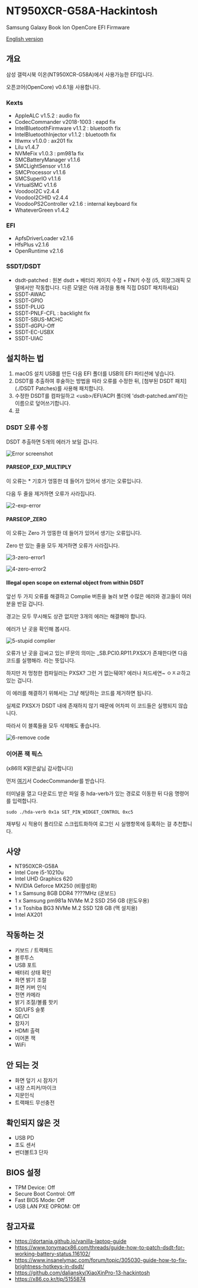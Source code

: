 # NT950XCR-G58A-Hackintosh
 Samsung Galaxy Book Ion OpenCore EFI Firmware

[English version](./README-en.md)

## 개요

삼성 갤럭시북 이온(NT950XCR-G58A)에서 사용가능한 EFI입니다.

오픈코어(OpenCore) v0.6.1을 사용합니다.

### Kexts

- AppleALC v1.5.2 : audio fix
- CodecCommander v2018-1003 : eapd fix
- IntelBluetoothFirmware v1.1.2 : bluetooth fix
- IntelBluetoothInjector v1.1.2 : bluetooth fix
- Itlwmx v1.0.0 : ax201 fix
- Lilu v1.4.7
- NVMeFix v1.0.3 : pm981a fix
- SMCBatteryManager v1.1.6
- SMCLightSensor v1.1.6
- SMCProcessor v1.1.6
- SMCSuperIO v1.1.6
- VirtualSMC v1.1.6
- VoodooI2C v2.4.4
- VoodooI2CHID v2.4.4
- VoodooPS2Controller v2.1.6 : internal keyboard fix
- WhateverGreen v1.4.2

### EFI

- ApfsDriverLoader v2.1.6
- HfsPlus v2.1.6
- OpenRuntime v2.1.6

### SSDT/DSDT

- dsdt-patched : 원본 dsdt + 배터리 게이지 수정 + FN키 수정 (i5, 외장그래픽 모델에서만 작동합니다. 다른 모델은 아래 과정을 통해 직접 DSDT 패치하세요)
- SSDT-AWAC
- SSDT-GPIO
- SSDT-PLUG
- SSDT-PNLF-CFL : backlight fix
- SSDT-SBUS-MCHC
- SSDT-dGPU-Off
- SSDT-EC-USBX
- SSDT-UIAC

## 설치하는 법

1. macOS 설치 USB를 만든 다음 EFI 폴더를 USB의 EFI 파티션에 넣습니다.
2. DSDT를 추출하여 후술하는 방법을 따라 오류를 수정한 뒤, [첨부된 DSDT 패치](./DSDT Patches)를 사용해 패치합니다.
3. 수정한 DSDT를 컴파일하고 \<usb\>/EFI/ACPI 폴더에 'dsdt-patched.aml'라는 이름으로 덮어쓰기합니다.
4. 끘



### DSDT 오류 수정

DSDT 추출하면 5개의 에러가 보일 겁니다.

![Error screenshot](./screenshots/1-errors.png)



#### PARSEOP_EXP_MULTIPLY

이 오류는 \* 기호가 엉뚱한 데 들어가 있어서 생기는 오류입니다.

다음 두 줄을 제거하면 오류가 사라집니다.

![2-exp-error](./screenshots/2-exp-error.png)



#### PARSEOP_ZERO

이 오류는 Zero 가 엉뚱한 데 들어가 있어서 생기는 오류입니다.

Zero 만 있는 줄을 모두 제거하면 오류가 사라집니다.

![3-zero-error1](./screenshots/3-zero-error1.png)

![4-zero-error2](./screenshots/4-zero-error2.png)





#### Illegal open scope on external object from within DSDT

앞선 두 가지 오류를 해결하고 Complie 버튼을 눌러 보면 수많은 에러와 경고들이 여러분을 반길 겁니다.

경고는 모두 무시해도 상관 없지만 3개의 에러는 해결해야 합니다.

에러가 난 곳을 확인해 봅시다.

![5-stupid complier](./screenshots/5-stupid-complier.png)

오류가 난 곳을 감싸고 있는 IF문의 의미는 \_SB.PCI0.RP11.PXSX가 존재한다면 다음 코드를 실행해라. 라는 뜻입니다.

하지만 저 멍청한 컴파일러는 PXSX? 그런 거 없는뒈여? 에러나 처드세연~ ㅇㅈㄹ하고 있는 겁니다.



이 에러를 해결하기 위해서는 그냥 해당하는 코드를 제거하면 됩니다.

실제로 PXSX가 DSDT 내에 존재하지 않기 때문에 어차피 이 코드들은 실행되지 않습니다.

따라서 이 블록들을 모두 삭제해도 좋습니다.

![6-remove code](./screenshots/6-remove-code.png)



### 이어폰 잭 픽스

(x86의 K맑은삶님 감사합니다)

먼저 [여기](https://bitbucket.org/RehabMan/os-x-eapd-codec-commander/downloads/)서 CodecCommander를 받습니다.

터미널을 열고 다운로드 받은 파일 중 hda-verb가 있는 경로로 이동한 뒤 다음 명령어를 입력합니다.

`sudo ./hda-verb 0x1a SET_PIN_WIDGET_CONTROL 0xc5`



재부팅 시 적용이 풀리므로 스크립트화하여 로그인 시 실행항목에 등록하는 걸 추천합니다.




## 사양

- NT950XCR-G58A
- Intel Core i5-10210u
- Intel UHD Graphics 620
- NVIDIA Geforce MX250 (비활성화)
- 1 x Samsung 8GB DDR4 ????MHz (온보드)
- 1 x Samsung pm981a NVMe M.2 SSD 256 GB (윈도우용)
- 1 x Toshiba BG3 NVMe M.2 SSD 128 GB (맥 설치용)
- Intel AX201



## 작동하는 것

- 키보드 / 트랙패드
- 블루투스
- USB 포트
- 배터리 상태 확인
- 화면 밝기 조절
- 화면 커버 인식
- 전면 카메라
- 밝기 조절/볼륨 핫키
- SD/UFS 슬롯
- QE/CI
- 잠자기
- HDMI 출력
- 이어폰 잭
- WiFi

## 안 되는 것

- 화면 덮기 시 잠자기
- 내장 스피커/마이크
- 지문인식
- 트랙패드 무선충전

## 확인되지 않은 것

- USB PD
- 조도 센서
- 썬더볼트3 단자



## BIOS 설정

- TPM Device: Off
- Secure Boot Control: Off
- Fast BIOS Mode: Off
- USB LAN PXE OPROM: Off



## 참고자료

- https://dortania.github.io/vanilla-laptop-guide
- https://www.tonymacx86.com/threads/guide-how-to-patch-dsdt-for-working-battery-status.116102/
- https://www.insanelymac.com/forum/topic/305030-guide-how-to-fix-brightness-hotkeys-in-dsdt/
- https://github.com/daliansky/XiaoXinPro-13-hackintosh
- https://x86.co.kr/tip/5155874
